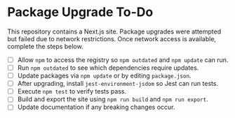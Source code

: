 # Package Upgrade To-Do

This repository contains a Next.js site. Package upgrades were attempted but failed due to network restrictions. Once network access is available, complete the steps below.

- [ ] Allow `npm` to access the registry so `npm outdated` and `npm update` can run.
- [ ] Run `npm outdated` to see which dependencies require updates.
- [ ] Update packages via `npm update` or by editing `package.json`.
- [ ] After upgrading, install `jest-environment-jsdom` so Jest can run tests.
- [ ] Execute `npm test` to verify tests pass.
- [ ] Build and export the site using `npm run build` and `npm run export`.
- [ ] Update documentation if any breaking changes occur.

